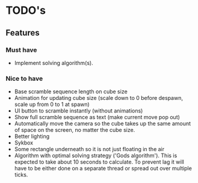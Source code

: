 # TODO's

## Features
### Must have
- Implement solving algorithm(s).

### Nice to have
- Base scramble sequence length on cube size
- Animation for updating cube size (scale down to 0 before despawn, scale up from 0 to 1 at spawn)
- UI button to scramble instantly (without animations)
- Show full scramble sequence as text (make current move pop out)
- Automatically move the camera so the cube takes up the same amount of space on the screen, no matter the cube size.
- Better lighting
- Sykbox
- Some rectangle underneath so it is not just floating in the air
- Algorithm with optimal solving strategy ('Gods algorithm'). This is expected to take about 10 seconds to calculate. To prevent lag it will have to be either done on a separate thread or spread out over multiple ticks.

